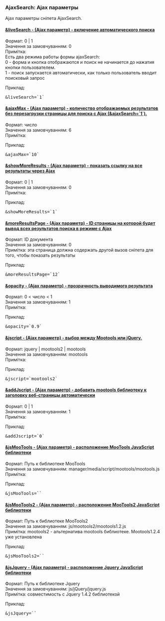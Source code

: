 
<meta http-equiv="Content-Type" content="text/html; charset=utf-8">
<h3>AjaxSearch: Ajax параметры </h3> 
Ajax параметры сніпета AjaxSearch.	
<br>
<div class="panel-group accordion">
<div class="panel panel-default">
<div class="panel-heading">
<h4 class="panel-title"><a id="105"></a><a class="accordion-toggle collapsed" data-toggle="collapse" data-parent="#accordion2" href="#collapse105"><span class="text-bold">&liveSearch</span> - (Ajax параметр) - включение автоматического поиска</a></h4>
</div>
<div id="collapse105" class="panel-collapse collapse">
<div class="panel-body">
<span class="text-bold">Формат:</span> 0 | 1<br>
<span class="text-bold">Значення за замовчуванням:</span> 0<br>
<span class="text-bold">Примітка:</span> <br>Есть два режима работы формы ajaxSearch:<br>
0 - форма и кнопка отображаются и поиск не начинается до нажатия кнопки пользователем.<br>
1 - поиск запускается автоматически, как только пользователь вводит поисковый запрос<br>
<p><span class="text-bold">Приклад:</span></p>
<pre class="brush: html;">&liveSearch=`1`</pre>
</div>
</div>
</div>
<div class="panel panel-default">
<div class="panel-heading">
<h4 class="panel-title"><a id="106"></a><a class="accordion-toggle collapsed" data-toggle="collapse" data-parent="#accordion2" href="#collapse106"><span class="text-bold">&ajaxMax</span> - (Ajax параметр) - количество отображаемых результатов без перезагрузки страницы для поиска с Ajax (&ajaxSearch=`1`).</a></h4>
</div>
<div id="collapse106" class="panel-collapse collapse">
<div class="panel-body">
<span class="text-bold">Формат:</span> число<br>
<span class="text-bold">Значення за замовчуванням:</span> 6<br>
<span class="text-bold">Примітка:</span> <br>
<p><span class="text-bold">Приклад:</span></p>
<pre class="brush: html;">&ajaxMax=`10`</pre>
</div>
</div>
</div>
<div class="panel panel-default">
<div class="panel-heading">
<h4 class="panel-title"><a id="107"></a><a class="accordion-toggle collapsed" data-toggle="collapse" data-parent="#accordion2" href="#collapse107"><span class="text-bold">&showMoreResults</span> - (Ajax параметр) - показать ссылку на все результаты через Ajax</a></h4>
</div>
<div id="collapse107" class="panel-collapse collapse">
<div class="panel-body">
<span class="text-bold">Формат:</span> 0 | 1<br>
<span class="text-bold">Значення за замовчуванням:</span> 0<br>
<span class="text-bold">Примітка:</span> <br>
<p><span class="text-bold">Приклад:</span></p>
<pre class="brush: html;">&showMoreResults=`1`</pre>
</div>
</div>
</div>
<div class="panel panel-default">
<div class="panel-heading">
<h4 class="panel-title"><a id="108"></a><a class="accordion-toggle collapsed" data-toggle="collapse" data-parent="#accordion2" href="#collapse108"><span class="text-bold">&moreResultsPage</span> - (Ajax параметр) - ID страницы на которой будет вывод всех результатов поиска в режиме с Ajax </a></h4>
</div>
<div id="collapse108" class="panel-collapse collapse">
<div class="panel-body">
<span class="text-bold">Формат:</span> ID документа<br>
<span class="text-bold">Значення за замовчуванням:</span> 0<br>
<span class="text-bold">Примітка:</span> эта страница должна содержать другой вызов сніпета для того, чтобы показать результаты<br>
<p><span class="text-bold">Приклад:</span></p>
<pre class="brush: html;">&moreResultsPage=`12`</pre>
</div>
</div>
</div>
<div class="panel panel-default">
<div class="panel-heading">
<h4 class="panel-title"><a id="109"></a><a class="accordion-toggle collapsed" data-toggle="collapse" data-parent="#accordion2" href="#collapse109"><span class="text-bold">&opacity</span> - (Ajax параметр) - прозрачность выводимого результата</a></h4>
</div>
<div id="collapse109" class="panel-collapse collapse">
<div class="panel-body">
<span class="text-bold">Формат:</span> 0 < число < 1<br>
<span class="text-bold">Значення за замовчуванням:</span> 1<br>
<span class="text-bold">Примітка:</span> <br>
<p><span class="text-bold">Приклад:</span></p>
<pre class="brush: html;">&opacity=`0.9`</pre>
</div>
</div>
</div>
<div class="panel panel-default">
<div class="panel-heading">
<h4 class="panel-title"><a id="110"></a><a class="accordion-toggle collapsed" data-toggle="collapse" data-parent="#accordion2" href="#collapse110"><span class="text-bold">&jscript</span> - (Ajax параметр) - выбор между Mootools или jQuery.</a></h4>
</div>
<div id="collapse110" class="panel-collapse collapse">
<div class="panel-body">
<span class="text-bold">Формат:</span> jquery | mootools2 | mootools<br>
<span class="text-bold">Значення за замовчуванням:</span> mootools<br>
<span class="text-bold">Примітка:</span> <br>
<p><span class="text-bold">Приклад:</span></p>
<pre class="brush: html;">&jscript=`mootools2`</pre>
</div>
</div>
</div>
<div class="panel panel-default">
<div class="panel-heading">
<h4 class="panel-title"><a id="111"></a><a class="accordion-toggle collapsed" data-toggle="collapse" data-parent="#accordion2" href="#collapse111"><span class="text-bold">&addJscript</span> - (Ajax параметр) - добавить mootools библиотеку к заголовку веб-страницы автоматически</a></h4>
</div>
<div id="collapse111" class="panel-collapse collapse">
<div class="panel-body">
<span class="text-bold">Формат:</span> 0 | 1<br>
<span class="text-bold">Значення за замовчуванням:</span> 1<br>
<span class="text-bold">Примітка:</span> <br>
<p><span class="text-bold">Приклад:</span></p>
<pre class="brush: html;">&addJscript=`0`</pre>
</div>
</div>
</div>
<div class="panel panel-default">
<div class="panel-heading">
<h4 class="panel-title"><a id="112"></a><a class="accordion-toggle collapsed" data-toggle="collapse" data-parent="#accordion2" href="#collapse112"><span class="text-bold">&jsMooTools</span> - (Ajax параметр) - расположение MooTools JavaScript библиотеки</a></h4>
</div>
<div id="collapse112" class="panel-collapse collapse">
<div class="panel-body">
<span class="text-bold">Формат:</span> Путь к библиотеке MooTools<br>
<span class="text-bold">Значення за замовчуванням:</span> manager/media/script/mootools/mootools.js<br>
<span class="text-bold">Примітка:</span> <br>
<p><span class="text-bold">Приклад:</span></p>
<pre class="brush: html;">&jsMooTools=``</pre>
</div>
</div>
</div>
<div class="panel panel-default">
<div class="panel-heading">
<h4 class="panel-title"><a id="113"></a><a class="accordion-toggle collapsed" data-toggle="collapse" data-parent="#accordion2" href="#collapse113"><span class="text-bold">&jsMooTools2</span> - (Ajax параметр) - расположение MooTools2 JavaScript библиотеки</a></h4>
</div>
<div id="collapse113" class="panel-collapse collapse">
<div class="panel-body">
<span class="text-bold">Формат:</span> Путь к библиотеке MooTools2<br>
<span class="text-bold">Значення за замовчуванням:</span> js/mootools2/mootools1.2.js<br>
<span class="text-bold">Примітка:</span> mootools2 - альтернатива mootools библиотеке.
Mootools1.2.4 уже установлена<br>
<p><span class="text-bold">Приклад:</span></p>
<pre class="brush: html;">&jsMooTools2=``</pre>
</div>
</div>
</div>
<div class="panel panel-default">
<div class="panel-heading">
<h4 class="panel-title"><a id="114"></a><a class="accordion-toggle collapsed" data-toggle="collapse" data-parent="#accordion2" href="#collapse114"><span class="text-bold">&jsJquery</span> - (Ajax параметр) - расположение Jquery JavaScript библиотеки</a></h4>
</div>
<div id="collapse114" class="panel-collapse collapse">
<div class="panel-body">
<span class="text-bold">Формат:</span> Путь к библиотеке Jquery<br>
<span class="text-bold">Значення за замовчуванням:</span> js/jQuery/jquery.js<br>
<span class="text-bold">Примітка:</span> совместимость с Jquery 1.4.2 библиотекой<br>
<p><span class="text-bold">Приклад:</span></p>
<pre class="brush: html;">&jsJquery=``</pre>
</div>
</div>
</div>
</div>